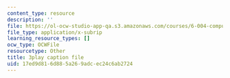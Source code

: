 ```yaml
---
content_type: resource
description: ''
file: https://ol-ocw-studio-app-qa.s3.amazonaws.com/courses/6-004-computation-structures-spring-2017/17ed9d816d885a269adcec24c6ab2724_oi1Jb-dGsWU.vtt
file_type: application/x-subrip
learning_resource_types: []
ocw_type: OCWFile
resourcetype: Other
title: 3play caption file
uid: 17ed9d81-6d88-5a26-9adc-ec24c6ab2724
---
```

